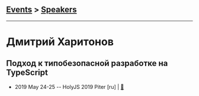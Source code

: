 ## [Events](../README.md) > [Speakers](../speakers.md)
---

# Дмитрий Харитонов

## Подход к типобезопасной разработке на TypeScript
- 2019 May 24-25 -- HolyJS 2019 Piter [ru] | [:notebook:](https://assets.ctfassets.net/nn534z2fqr9f/6p7zVyecC96dGrVuMgFq1t/62a06c1c70f996ddfc2c9caa60882a3a/Dmitriy_Kharitonov_Podkhod_k_tipobezopasnoy_razrabotke_na_TypeScript.pdf)  
